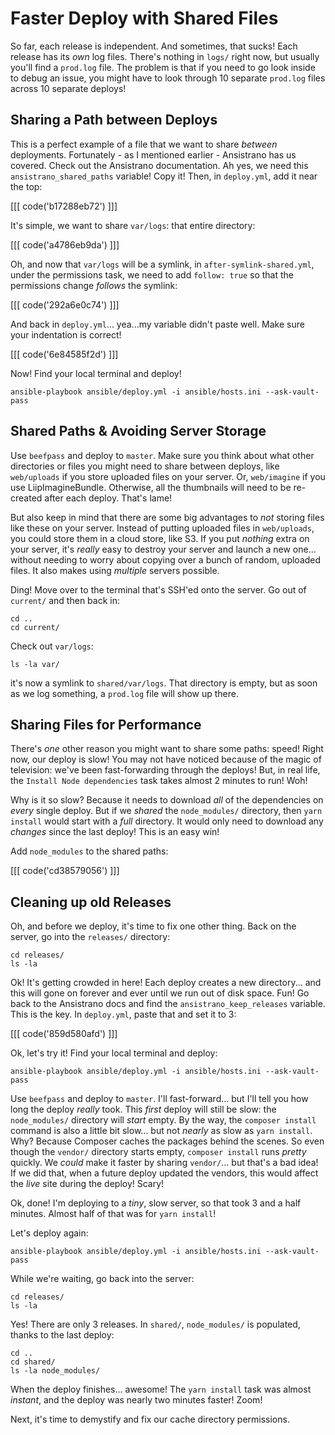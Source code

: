 # Faster Deploy with Shared Files

So far, each release is independent. And sometimes, that sucks! Each release has
its *own* log files. There's nothing in `logs/` right now, but usually you'll find
a `prod.log` file. The problem is that if you need to go look inside to debug an
issue, you might have to look through 10 separate `prod.log` files across 10 separate
deploys!

## Sharing a Path between Deploys

This is a perfect example of a file that we want to share *between* deployments.
Fortunately - as I mentioned earlier - Ansistrano has us covered. Check out the
Ansistrano documentation. Ah yes, we need this `ansistrano_shared_paths` variable!
Copy it! Then, in `deploy.yml`, add it near the top:

[[[ code('b17288eb72') ]]]

It's simple, we want to share `var/logs`: that entire directory:

[[[ code('a4786eb9da') ]]]

Oh, and now that `var/logs` will be a symlink, in `after-symlink-shared.yml`, under
the permissions task, we need to add `follow: true` so that the permissions change
*follows* the symlink:

[[[ code('292a6e0c74') ]]]

And back in `deploy.yml`... yea...my variable didn't paste well. Make sure your
indentation is correct!

[[[ code('6e84585f2d') ]]]

Now! Find your local terminal and deploy!

```terminal-silent
ansible-playbook ansible/deploy.yml -i ansible/hosts.ini --ask-vault-pass
```

## Shared Paths & Avoiding Server Storage

Use `beefpass` and deploy to `master`. Make sure you think about what other directories
or files you might need to share between deploys, like `web/uploads` if you store
uploaded files on your server. Or, `web/imagine` if you use LiipImagineBundle.
Otherwise, all the thumbnails will need to be re-created after each deploy. That's
lame!

But also keep in mind that there are some big advantages to *not* storing files
like these on your server. Instead of putting uploaded files in `web/uploads`, you
could store them in a cloud store, like S3. If you put *nothing* extra on your server,
it's *really* easy to destroy your server and launch a new one... without needing
to worry about copying over a bunch of random, uploaded files. It also makes using
*multiple* servers possible.

Ding! Move over to the terminal that's SSH'ed onto the server. Go out of `current/`
and then back in:

```terminal-silent
cd ..
cd current/
```

Check out `var/logs`:

```terminal-silent
ls -la var/
```

it's now a symlink to `shared/var/logs`. That directory is empty, but as soon
as we log something, a `prod.log` file will show up there.

## Sharing Files for Performance

There's *one* other reason you might want to share some paths: speed! Right now,
our deploy is slow! You may not have noticed because of the magic of television:
we've been fast-forwarding through the deploys! But, in real life, the
`Install Node dependencies` task takes almost 2 minutes to run! Woh!

Why is it so slow? Because it needs to download *all* of the dependencies on *every*
single deploy. But if we *shared* the `node_modules/` directory, then `yarn install`
would start with a *full* directory. It would only need to download any *changes*
since the last deploy! This is an easy win!

Add `node_modules` to the shared paths:

[[[ code('cd38579056') ]]]

## Cleaning up old Releases

Oh, and before we deploy, it's time to fix one other thing. Back on the server,
go into the `releases/` directory:

```terminal-silent
cd releases/
ls -la
```

Ok! It's getting crowded in here! Each deploy creates a new directory... and this
will gone on forever and ever until we run out of disk space. Fun! Go back to the
Ansistrano docs and find the `ansistrano_keep_releases` variable. This is the key.
In `deploy.yml`, paste that and set it to 3:

[[[ code('859d580afd') ]]]

Ok, let's try it! Find your local terminal and deploy:

```terminal-silent
ansible-playbook ansible/deploy.yml -i ansible/hosts.ini --ask-vault-pass
```

Use `beefpass` and deploy to `master`. I'll fast-forward... but I'll tell you how long
the deploy *really* took. This *first* deploy will still be slow: the `node_modules/`
directory will *start* empty. By the way, the `composer install` command is also
a little bit slow... but not *nearly* as slow as `yarn install`. Why? Because Composer
caches the packages behind the scenes. So even though the `vendor/` directory starts
empty, `composer install` runs *pretty* quickly. We *could* make it faster by sharing
`vendor/`... but that's a bad idea! If we did that, when a future deploy updated the
vendors, this would affect the *live* site during the deploy! Scary!

Ok, done! I'm deploying to a *tiny*, slow server, so that took 3 and a half minutes.
Almost half of that was for `yarn install`!

Let's deploy again:

```terminal-silent
ansible-playbook ansible/deploy.yml -i ansible/hosts.ini --ask-vault-pass
```

While we're waiting, go back into the server:

```terminal-silent
cd releases/
ls -la
```

Yes! There are only 3 releases. In `shared/`, `node_modules/` is populated, thanks
to the last deploy:

```terminal-silent
cd ..
cd shared/
ls -la node_modules/
```

When the deploy finishes... awesome! The `yarn install` task was almost *instant*,
and the deploy was nearly two minutes faster! Zoom!

Next, it's time to demystify and fix our cache directory permissions.
